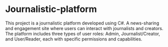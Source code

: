 # Journalistic-platform
This project is a journalistic platform developed using C#. A news-sharing and engagement site where users can interact with journalists and creators. The platform includes three types of user roles: Admin, Journalist/Creator, and User/Reader, each with specific permissions and capabilities.

